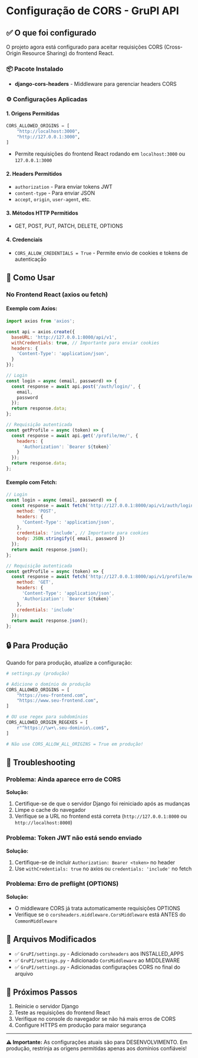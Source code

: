 # Configuração de CORS - GruPI API

## ✅ O que foi configurado

O projeto agora está configurado para aceitar requisições CORS (Cross-Origin Resource Sharing) do frontend React.

### 📦 Pacote Instalado
- **django-cors-headers** - Middleware para gerenciar headers CORS

### ⚙️ Configurações Aplicadas

#### 1. **Origens Permitidas**
```python
CORS_ALLOWED_ORIGINS = [
    "http://localhost:3000",
    "http://127.0.0.1:3000",
]
```
- Permite requisições do frontend React rodando em `localhost:3000` ou `127.0.0.1:3000`

#### 2. **Headers Permitidos**
- `authorization` - Para enviar tokens JWT
- `content-type` - Para enviar JSON
- `accept`, `origin`, `user-agent`, etc.

#### 3. **Métodos HTTP Permitidos**
- GET, POST, PUT, PATCH, DELETE, OPTIONS

#### 4. **Credenciais**
- `CORS_ALLOW_CREDENTIALS = True` - Permite envio de cookies e tokens de autenticação

## 🚀 Como Usar

### No Frontend React (axios ou fetch)

#### Exemplo com Axios:
```javascript
import axios from 'axios';

const api = axios.create({
  baseURL: 'http://127.0.0.1:8000/api/v1',
  withCredentials: true, // Importante para enviar cookies
  headers: {
    'Content-Type': 'application/json',
  }
});

// Login
const login = async (email, password) => {
  const response = await api.post('/auth/login/', {
    email,
    password
  });
  return response.data;
};

// Requisição autenticada
const getProfile = async (token) => {
  const response = await api.get('/profile/me/', {
    headers: {
      'Authorization': `Bearer ${token}`
    }
  });
  return response.data;
};
```

#### Exemplo com Fetch:
```javascript
// Login
const login = async (email, password) => {
  const response = await fetch('http://127.0.0.1:8000/api/v1/auth/login/', {
    method: 'POST',
    headers: {
      'Content-Type': 'application/json',
    },
    credentials: 'include', // Importante para cookies
    body: JSON.stringify({ email, password })
  });
  return await response.json();
};

// Requisição autenticada
const getProfile = async (token) => {
  const response = await fetch('http://127.0.0.1:8000/api/v1/profile/me/', {
    method: 'GET',
    headers: {
      'Content-Type': 'application/json',
      'Authorization': `Bearer ${token}`
    },
    credentials: 'include'
  });
  return await response.json();
};
```

## 🔒 Para Produção

Quando for para produção, atualize a configuração:

```python
# settings.py (produção)

# Adicione o domínio de produção
CORS_ALLOWED_ORIGINS = [
    "https://seu-frontend.com",
    "https://www.seu-frontend.com",
]

# OU use regex para subdomínios
CORS_ALLOWED_ORIGIN_REGEXES = [
    r"^https://\w+\.seu-dominio\.com$",
]

# Não use CORS_ALLOW_ALL_ORIGINS = True em produção!
```

## 🐛 Troubleshooting

### Problema: Ainda aparece erro de CORS
**Solução:**
1. Certifique-se de que o servidor Django foi reiniciado após as mudanças
2. Limpe o cache do navegador
3. Verifique se a URL no frontend está correta (`http://127.0.0.1:8000` ou `http://localhost:8000`)

### Problema: Token JWT não está sendo enviado
**Solução:**
1. Certifique-se de incluir `Authorization: Bearer <token>` no header
2. Use `withCredentials: true` no axios ou `credentials: 'include'` no fetch

### Problema: Erro de preflight (OPTIONS)
**Solução:**
- O middleware CORS já trata automaticamente requisições OPTIONS
- Verifique se o `corsheaders.middleware.CorsMiddleware` está ANTES do `CommonMiddleware`

## 📝 Arquivos Modificados

- ✅ `GruPI/settings.py` - Adicionado `corsheaders` aos INSTALLED_APPS
- ✅ `GruPI/settings.py` - Adicionado `CorsMiddleware` ao MIDDLEWARE
- ✅ `GruPI/settings.py` - Adicionadas configurações CORS no final do arquivo

## 🎯 Próximos Passos

1. Reinicie o servidor Django
2. Teste as requisições do frontend React
3. Verifique no console do navegador se não há mais erros de CORS
4. Configure HTTPS em produção para maior segurança

---

**⚠️ Importante:** As configurações atuais são para DESENVOLVIMENTO. Em produção, restrinja as origens permitidas apenas aos domínios confiáveis!

